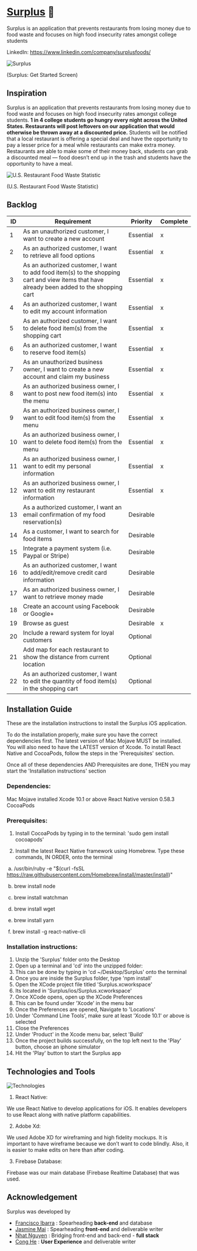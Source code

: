 # [Surplus](https://www.linkedin.com/company/surplusfoods/) 🍎

Surplus is an application that prevents restaurants from losing money due to food waste and focuses on high food insecurity rates amongst college students

LinkedIn: https://www.linkedin.com/company/surplusfoods/

![Surplus](https://im3.ezgif.com/tmp/ezgif-3-d718fad228dc.gif)

(Surplus: Get Started Screen)


## Inspiration

Surplus is an application that prevents restaurants from losing money due to food waste and focuses on high food insecurity rates amongst college students. **1 in 4 college students go hungry every night across the United States. Restaurants will post leftovers on our application that would otherwise be thrown away at a discounted price.** Students will be notified that a local restaurant is offering a special deal and have the opportunity to pay a lesser price for a meal while restaurants can make extra money. Restaurants are able to make some of their money back, students can grab a discounted meal — food doesn’t end up in the trash and students have the opportunity to have a meal.

![U.S. Restaurant Food Waste Statistic](https://i.imgur.com/2Xh0PSd.png)

(U.S. Restaurant Food Waste Statistic)


## Backlog

| ID | Requirement                                                                                                                                | Priority  | Complete |
|----|---------------------------------------------------------------------------------------------------------------------------------------------|-----------|----------|
| 1  | As an unauthorized customer, I want to create a new account                                                                                 | Essential |     x    |
| 2  | As an authorized customer, I want to retrieve all food options                                                                              | Essential |     x    |
| 3  | As an authorized customer, I want to add food item(s) to the shopping cart and view items that have already been added to the shopping cart | Essential |     x    |
| 4  | As an authorized customer, I want to edit my account information                                                                            | Essential |     x    |
| 5  | As an authorized customer, I want to delete food item(s) from the shopping cart                                                             | Essential |     x    |
| 6  | As an authorized customer, I want to reserve food item(s)                                                                                   | Essential |     x    |
| 7  | As an unauthorized business owner, I want to create a new account and claim my business                                                     | Essential |     x    |
| 8  | As an authorized business owner, I want to post new food item(s) into the menu                                                              | Essential |     x    |
| 9  | As an authorized business owner, I want to edit food item(s) from the menu                                                                  | Essential |     x    |
| 10 | As an authorized business owner, I want to delete food item(s) from the menu                                                                | Essential |     x    |
| 11 | As an authorized business owner, I want to edit my personal information                                                                     | Essential |     x    |
| 12 | As an authorized business owner, I want to edit my restaurant information                                                                   | Essential |     x    |
| 13 | As a authorized customer, I want an email confirmation of my food reservation(s)                                                            | Desirable |          |
| 14 | As a customer, I want to search for food items                                                                                              | Desirable |          |
| 15 | Integrate a payment system (i.e. Paypal or Stripe)                                                                                          | Desirable |          |
| 16 | As an authorized customer, I want to add/edit/remove credit card information                                                                | Desirable |          |
| 17 | As an authorized business owner, I want to retrieve money made                                                                              | Desirable |          |
| 18 | Create an account using Facebook or Google+                                                                                                 | Desirable |          |
| 19 | Browse as guest                                                                                                                             | Desirable |     x    |
| 20 | Include a reward system for loyal customers                                                                                                 | Optional  |          |
| 21 | Add map for each restaurant to show the distance from current location                                                                      | Optional  |          |
| 22 | As an authorized customer, I want to edit the quantity of food item(s) in the shopping cart                                                 | Optional  |          |


## Installation Guide
These are the installation instructions to install the Surplus iOS application. 

To do the installation properly, make sure you have the correct dependencies first. The latest version of Mac Mojave MUST be installed. You will also need to have the LATEST version of Xcode. To install React Native and CocoaPods, follow the steps in the 'Prerequisites' section. 

Once all of these dependencies AND Prerequisites are done, THEN you may start the 'Installation instructions' section

### Dependencies:
Mac Mojave installed
Xcode 10.1 or above
React Native version 0.58.3
CocoaPods 

### Prerequisites:
1. Install CocoaPods by typing in to the terminal: 'sudo gem install cocoapods'

2. Install the latest React Native framework using Homebrew. Type these commands, IN ORDER, onto the terminal

&nbsp;a. /usr/bin/ruby -e "$(curl -fsSL https://raw.githubusercontent.com/Homebrew/install/master/install)"

&nbsp;b. brew install node

&nbsp;c. brew install watchman

&nbsp;d. brew install wget

&nbsp;e. brew install yarn

&nbsp;f. brew install -g react-native-cli

### Installation instructions: 
1. Unzip the 'Surplus' folder onto the Desktop
2. Open up a terminal and 'cd' into the unzipped folder:
3. This can be done by typing in 'cd ~/Desktop/Surplus' onto the terminal
4. Once you are inside the Surplus folder, type 'npm install'
5. Open the XCode project file titled 'Surplus.xcworkspace'
6. Its located in 'Surplus/ios/Surplus.xcworkspace'
7. Once XCode opens, open up the XCode Preferences
8. This can be found under 'Xcode' in the menu bar
9. Once the Preferences are opened, Navigate to 'Locations'
10. Under 'Command Line Tools', make sure at least 'Xcode 10.1' or above is selected
11. Close the Preferences
12. Under 'Product' in the Xcode menu bar, select 'Build'
13. Once the project builds successfully, on the top left next to the 'Play' button, choose an iphone simulator
14. Hit the 'Play' button to start the Surplus app


## Technologies and Tools

![Technologies](https://i.imgur.com/AoP5lOU.png)

1. React Native: 

We use React Native to develop applications for iOS. It enables developers to use React along with native platform capabilities.

2. Adobe Xd:

We used Adobe XD for wireframing and high fidelity mockups. It is important to have wireframe because we don’t want to code blindly. Also, it is easier to make edits on here than after coding.

3. Firebase Database:

Firebase was our main database (Firebase Realtime Database) that was used. 


## Acknowledgement
Surplus was developed by 
- [Francisco Ibarra](https://github.com/Francisco-Ibarra07) : Spearheading **back-end** and database
- [Jasmine Mai](https://github.com/jasminemai97) : Spearheading **front-end** and deliverable writer 
- [Nhat Nguyen](https://github.com/nguyen-nhat) :  Bridging front-end and back-end - **full stack**
- [Cong He](https://github.com/IWKUA) : **User Experience** and deliverable writer
